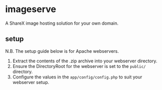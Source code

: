 # imageserve

A ShareX image hosting solution for your own domain.

## setup

N.B. The setup guide below is for Apache webservers.

1. Extract the contents of the .zip archive into your webserver directory.
2. Ensure the DirectoryRoot for the webserver is set to the `public/` directory.
3. Configure the values in the `app/config/config.php` to suit your webserver setup.
